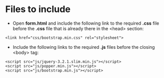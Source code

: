 
# Files to include

- Open **form.html** and include the following link to the required **.css** file before the **.css** file that is already there in the &lt;head&gt; section:
~~~
<link href="css/bootstrap.min.css" rel="stylesheet">
~~~

- Include the following links to the required **.js** files before the closing &lt;body&gt; tag:
~~~
<script src="js/jquery-3.2.1.slim.min.js"></script>
<script src="js/popper.min.js"></script>
<script src="js/bootstrap.min.js"></script>
~~~

